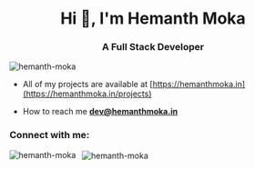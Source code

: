<h1 align="center">Hi 👋, I'm Hemanth Moka</h1>
<h3 align="center">A Full Stack Developer</h3>

<p align="left"> <img src="https://komarev.com/ghpvc/?username=dinexh&label=Profile%20views&color=0e75b6&style=flat" alt="hemanth-moka" /> </p>


- All of my projects are available at [https://hemanthmoka.in](https://hemanthmoka.in/projects)


- How to reach me **dev@hemanthmoka.in**

<h3 align="left">Connect with me:</h3>
<p align="left">
</p>

<p>
  <img align="left" 
       src="https://github-readme-stats.vercel.app/api/top-langs?username=dinexh&show_icons=true&locale=en&layout=compact&theme=dark" 
       alt="hemanth-moka" />
</p>

<p>&nbsp;
  <img align="center" 
       src="https://github-readme-stats.vercel.app/api?username=dinexh&show_icons=true&locale=en&theme=dark" 
       alt="hemanth-moka" />
</p>
